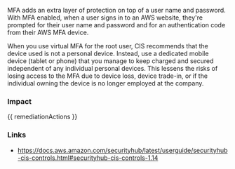 
MFA adds an extra layer of protection on top of a user name and password. With MFA enabled, when a user signs in to an AWS website, they're prompted for their user name and password and for an authentication code from their AWS MFA device.

When you use virtual MFA for the root user, CIS recommends that the device used is not a personal device. Instead, use a dedicated mobile device (tablet or phone) that you manage to keep charged and secured independent of any individual personal devices. This lessens the risks of losing access to the MFA due to device loss, device trade-in, or if the individual owning the device is no longer employed at the company.


### Impact
<!-- Add Impact here -->

<!-- DO NOT CHANGE -->
{{ remediationActions }}

### Links
- https://docs.aws.amazon.com/securityhub/latest/userguide/securityhub-cis-controls.html#securityhub-cis-controls-1.14


